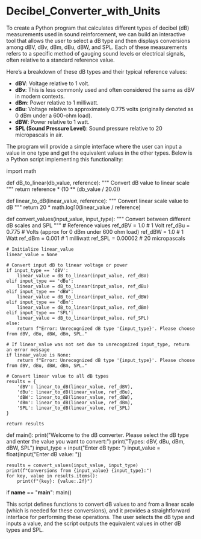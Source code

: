 # Decibel_Converter_with_Units

To create a Python program that calculates different types of decibel (dB) measurements used in sound reinforcement, we can build an interactive tool that allows the user to select a dB type and then displays conversions among dBV, dBv, dBm, dBu, dBW, and SPL. Each of these measurements refers to a specific method of gauging sound levels or electrical signals, often relative to a standard reference value.

Here’s a breakdown of these dB types and their typical reference values:
- **dBV**: Voltage relative to 1 volt.
- **dBv**: This is less commonly used and often considered the same as dBV in modern contexts.
- **dBm**: Power relative to 1 milliwatt.
- **dBu**: Voltage relative to approximately 0.775 volts (originally denoted as 0 dBm under a 600-ohm load).
- **dBW**: Power relative to 1 watt.
- **SPL (Sound Pressure Level)**: Sound pressure relative to 20 micropascals in air.

The program will provide a simple interface where the user can input a value in one type and get the equivalent values in the other types. Below is a Python script implementing this functionality:

import math

def dB_to_linear(db_value, reference):
    """ Convert dB value to linear scale """
    return reference * (10 ** (db_value / 20.0))

def linear_to_dB(linear_value, reference):
    """ Convert linear scale value to dB """
    return 20 * math.log10(linear_value / reference)


def convert_values(input_value, input_type):
    """ Convert between different dB scales and SPL """
    # Reference values
    ref_dBV = 1.0  # 1 Volt
    ref_dBu = 0.775  # Volts (approx for 0 dBm under 600 ohm load)
    ref_dBW = 1.0  # 1 Watt
    ref_dBm = 0.001  # 1 milliwatt
    ref_SPL = 0.00002  # 20 micropascals

    # Initialize linear_value
    linear_value = None

    # Convert input dB to linear voltage or power
    if input_type == 'dBV':
        linear_value = dB_to_linear(input_value, ref_dBV)
    elif input_type == 'dBu':
        linear_value = dB_to_linear(input_value, ref_dBu)
    elif input_type == 'dBW':
        linear_value = dB_to_linear(input_value, ref_dBW)
    elif input_type == 'dBm':
        linear_value = dB_to_linear(input_value, ref_dBm)
    elif input_type == 'SPL':
        linear_value = dB_to_linear(input_value, ref_SPL)
    else:
        return f"Error: Unrecognized dB type '{input_type}'. Please choose from dBV, dBu, dBW, dBm, SPL."

    # If linear_value was not set due to unrecognized input_type, return an error message
    if linear_value is None:
        return f"Error: Unrecognized dB type '{input_type}'. Please choose from dBV, dBu, dBW, dBm, SPL."

    # Convert linear value to all dB types
    results = {
        'dBV': linear_to_dB(linear_value, ref_dBV),
        'dBu': linear_to_dB(linear_value, ref_dBu),
        'dBW': linear_to_dB(linear_value, ref_dBW),
        'dBm': linear_to_dB(linear_value, ref_dBm),
        'SPL': linear_to_dB(linear_value, ref_SPL)
    }

    return results


def main():
    print("Welcome to the dB converter. Please select the dB type and enter the value you want to convert:")
    print("Types: dBV, dBu, dBm, dBW, SPL")
    input_type = input("Enter dB type: ")
    input_value = float(input("Enter dB value: "))

    results = convert_values(input_value, input_type)
    print(f"Conversions from {input_value} {input_type}:")
    for key, value in results.items():
        print(f"{key}: {value:.2f}")

if __name__ == "__main__":
    main()

This script defines functions to convert dB values to and from a linear scale (which is needed for these conversions), and it provides a straightforward interface for performing these operations. The user selects the dB type and inputs a value, and the script outputs the equivalent values in other dB types and SPL.
